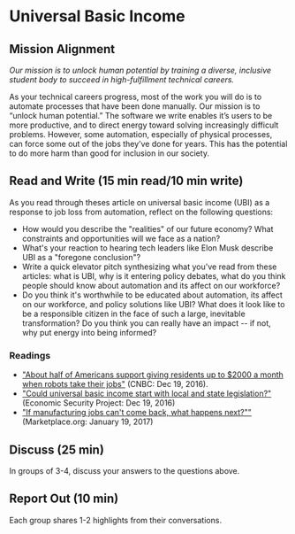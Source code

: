 # Universal Basic Income

## Mission Alignment

*Our mission is to unlock human potential by training a diverse, inclusive student body to succeed in high-fulfillment technical careers.*

As your technical careers progress, most of the work you will do is to automate processes that have been done manually. Our mission is to “unlock human potential.” The software we write enables it’s users to be more productive, and to direct energy toward solving increasingly difficult problems. However, some automation, especially of physical processes, can force some out of the jobs they’ve done for years. This has the potential to do more harm than good for inclusion in our society.


## Read and Write (15 min read/10 min write)

As you read through theses article on universal basic income (UBI) as a response to job loss from automation, reflect on the following questions:

*   How would you describe the "realities" of our future economy? What constraints and opportunities will we face as a nation?
*   What's your reaction to hearing tech leaders like Elon Musk describe UBI as a "foregone conclusion"?
*   Write a quick elevator pitch synthesizing what you've read from these articles: what is UBI, why is it entering policy debates, what do you think people should know about automation and its affect on our workforce?
*   Do you think it's worthwhile to be educated about automation, its affect on our workforce, and policy solutions like UBI? What does it look like to be a responsible citizen in the face of such a large, inevitable transformation? Do you think you can really have an impact -- if not, why put energy into being informed?


### Readings

*   ["About half of Americans support giving residents up to $2000 a month when robots take their jobs"](http://www.cnbc.com/2016/12/19/about-half-of-americans-support-giving-residents-up-to-2000-a-month-when-robots-take-our-jobs.html) (CNBC: Dec 19, 2016).
*   ["Could universal basic income start with local and state legislation?"](https://medium.com/economicsecproj/could-universal-basic-income-start-with-local-and-state-legislation-5a3b60abd914#.75gotsomm) (Economic Security Project: Dec 19, 2016)
*   ["If manufacturing jobs can't come back, what happens next?""](http://www.marketplace.org/2017/01/19/elections/big-promise/future-erie-will-jobs-come-back) (Marketplace.org: January 19, 2017)


## Discuss (25 min)

In groups of 3-4, discuss your answers to the questions above.

## Report Out (10 min)

Each group shares 1-2 highlights from their conversations.
